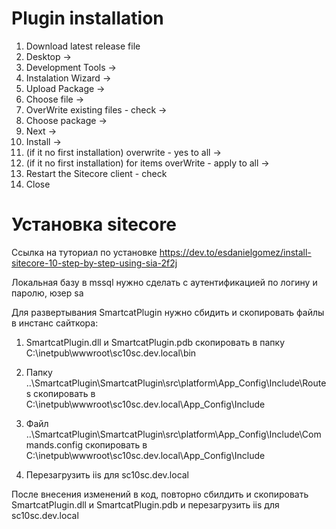 # Plugin installation

1. Download latest release file
2. Desktop ->
3. Development Tools ->
4. Instalation Wizard -> 
5. Upload Package -> 
6. Choose file ->
7. OverWrite existing files - check ->
8. Choose package -> 
9. Next -> 
10. Install ->
11. (if it no first installation) overwrite - yes to all ->
12. (if it no first installation) for items overWrite - apply to all -> 
13. Restart the Sitecore client - check
14. Close

# Установка sitecore
Ссылка на туториал по установке https://dev.to/esdanielgomez/install-sitecore-10-step-by-step-using-sia-2f2j 

Локальная базу в mssql нужно сделать с аутентификацией по логину и паролю, юзер sa 

Для развертывания SmartcatPlugin нужно сбидить и скопировать файлы в инстанс сайткора:

1. SmartcatPlugin.dll и SmartcatPlugin.pdb скопировать в папку C:\inetpub\wwwroot\sc10sc.dev.local\bin

2. Папку ..\SmartcatPlugin\SmartcatPlugin\src\platform\App_Config\Include\Routes скопировать в C:\inetpub\wwwroot\sc10sc.dev.local\App_Config\Include

3. Файл ..\SmartcatPlugin\SmartcatPlugin\src\platform\App_Config\Include\Commands.config скопировать в C:\inetpub\wwwroot\sc10sc.dev.local\App_Config\Include

4. Перезагрузить iis для sc10sc.dev.local

После внесения изменений в код, повторно сбилдить и скопировать SmartcatPlugin.dll и SmartcatPlugin.pdb и перезагрузить iis для sc10sc.dev.local
